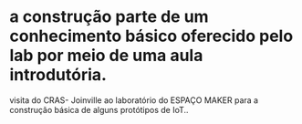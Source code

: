 
# a construção parte de um conhecimento básico oferecido pelo lab por meio de uma aula introdutória.

visita do CRAS- Joinville ao laboratório do ESPAÇO MAKER para a construção básica de alguns protótipos de IoT..